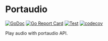 # Portaudio

[![GoDoc](https://godoc.org/pipelined.dev/portaudio?status.svg)](https://godoc.org/pipelined.dev/portaudio)
[![Go Report Card](https://goreportcard.com/badge/pipelined.dev/portaudio)](https://goreportcard.com/report/pipelined.dev/portaudio)
[![Test](https://github.com/pipelined/portaudio/workflows/Test/badge.svg)](https://github.com/pipelined/portaudio/actions?query=workflow%3ATest)
[![codecov](https://codecov.io/gh/pipelined/portaudio/branch/master/graph/badge.svg)](https://codecov.io/gh/pipelined/portaudio)

Play audio with portaudio API.